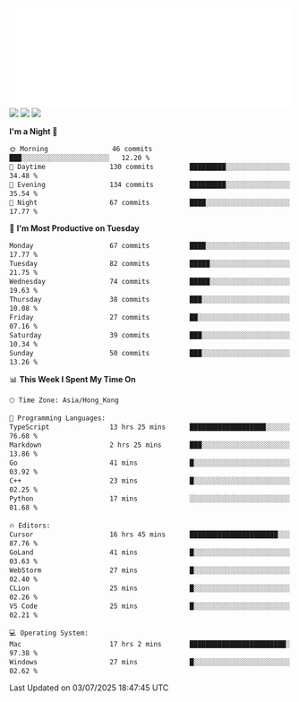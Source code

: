 <img src="./assets/header.svg" />
<img src="https://wakatime.com/share/@Shenley/f0f15f34-169b-42e7-828a-da14eca90966.svg" />
<img src="https://github-readme-stats.ykrazy.top/api/wakatime?username=shenley&langs_count=11&theme=transparent" />
<img src="https://github-readme-stats.ykrazy.top/api?username=shenlye&show_icons=true&include_all_commits=true&theme=transparent" />

<!--START_SECTION:waka-->
**I'm a Night 🦉** 

```text
🌞 Morning                46 commits          ███░░░░░░░░░░░░░░░░░░░░░░   12.20 % 
🌆 Daytime                130 commits         █████████░░░░░░░░░░░░░░░░   34.48 % 
🌃 Evening                134 commits         █████████░░░░░░░░░░░░░░░░   35.54 % 
🌙 Night                  67 commits          ████░░░░░░░░░░░░░░░░░░░░░   17.77 % 
```
📅 **I'm Most Productive on Tuesday** 

```text
Monday                   67 commits          ████░░░░░░░░░░░░░░░░░░░░░   17.77 % 
Tuesday                  82 commits          █████░░░░░░░░░░░░░░░░░░░░   21.75 % 
Wednesday                74 commits          █████░░░░░░░░░░░░░░░░░░░░   19.63 % 
Thursday                 38 commits          ███░░░░░░░░░░░░░░░░░░░░░░   10.08 % 
Friday                   27 commits          ██░░░░░░░░░░░░░░░░░░░░░░░   07.16 % 
Saturday                 39 commits          ███░░░░░░░░░░░░░░░░░░░░░░   10.34 % 
Sunday                   50 commits          ███░░░░░░░░░░░░░░░░░░░░░░   13.26 % 
```


📊 **This Week I Spent My Time On** 

```text
🕑︎ Time Zone: Asia/Hong_Kong

💬 Programming Languages: 
TypeScript               13 hrs 25 mins      ███████████████████░░░░░░   76.68 % 
Markdown                 2 hrs 25 mins       ███░░░░░░░░░░░░░░░░░░░░░░   13.86 % 
Go                       41 mins             █░░░░░░░░░░░░░░░░░░░░░░░░   03.92 % 
C++                      23 mins             █░░░░░░░░░░░░░░░░░░░░░░░░   02.25 % 
Python                   17 mins             ░░░░░░░░░░░░░░░░░░░░░░░░░   01.68 % 

🔥 Editors: 
Cursor                   16 hrs 45 mins      ██████████████████████░░░   87.76 % 
GoLand                   41 mins             █░░░░░░░░░░░░░░░░░░░░░░░░   03.63 % 
WebStorm                 27 mins             █░░░░░░░░░░░░░░░░░░░░░░░░   02.40 % 
CLion                    25 mins             █░░░░░░░░░░░░░░░░░░░░░░░░   02.26 % 
VS Code                  25 mins             █░░░░░░░░░░░░░░░░░░░░░░░░   02.21 % 

💻 Operating System: 
Mac                      17 hrs 2 mins       ████████████████████████░   97.38 % 
Windows                  27 mins             █░░░░░░░░░░░░░░░░░░░░░░░░   02.62 % 
```


 Last Updated on 03/07/2025 18:47:45 UTC
<!--END_SECTION:waka-->
